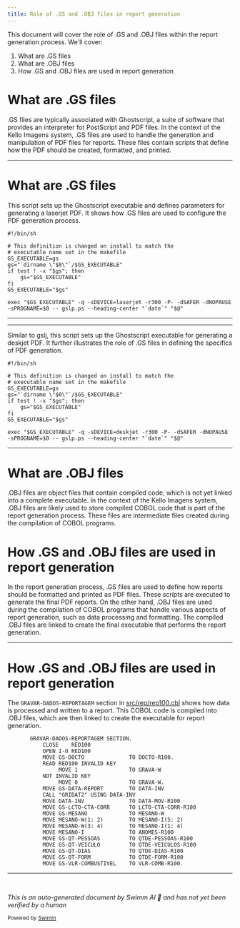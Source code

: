```yaml
---
title: Role of .GS and .OBJ files in report generation
---
```

This document will cover the role of .GS and .OBJ files within the report generation process. We'll cover:

1. What are .GS files
2. What are .OBJ files
3. How .GS and .OBJ files are used in report generation

# What are .GS files

.GS files are typically associated with Ghostscript, a suite of software that provides an interpreter for PostScript and PDF files. In the context of the Kello Imagens system, .GS files are used to handle the generation and manipulation of PDF files for reports. These files contain scripts that define how the PDF should be created, formatted, and printed.

<SwmSnippet path="/app_aux/DoroPDFWriter/GS/lib/gslj" line="1">

---

# What are .GS files

This script sets up the Ghostscript executable and defines parameters for generating a laserjet PDF. It shows how .GS files are used to configure the PDF generation process.

```
#!/bin/sh

# This definition is changed on install to match the
# executable name set in the makefile
GS_EXECUTABLE=gs
gs="`dirname \"$0\"`/$GS_EXECUTABLE"
if test ! -x "$gs"; then
	gs="$GS_EXECUTABLE"
fi
GS_EXECUTABLE="$gs"

exec "$GS_EXECUTABLE" -q -sDEVICE=laserjet -r300 -P- -dSAFER -dNOPAUSE -sPROGNAME=$0 -- gslp.ps --heading-center "`date`" "$@"

```

---

</SwmSnippet>

<SwmSnippet path="/app_aux/DoroPDFWriter/GS/lib/gsdj" line="1">

---

Similar to gslj, this script sets up the Ghostscript executable for generating a deskjet PDF. It further illustrates the role of .GS files in defining the specifics of PDF generation.

```
#!/bin/sh

# This definition is changed on install to match the
# executable name set in the makefile
GS_EXECUTABLE=gs
gs="`dirname \"$0\"`/$GS_EXECUTABLE"
if test ! -x "$gs"; then
	gs="$GS_EXECUTABLE"
fi
GS_EXECUTABLE="$gs"

exec "$GS_EXECUTABLE" -q -sDEVICE=deskjet -r300 -P- -dSAFER -dNOPAUSE -sPROGNAME=$0 -- gslp.ps --heading-center "`date`" "$@"

```

---

</SwmSnippet>

# What are .OBJ files

.OBJ files are object files that contain compiled code, which is not yet linked into a complete executable. In the context of the Kello Imagens system, .OBJ files are likely used to store compiled COBOL code that is part of the report generation process. These files are intermediate files created during the compilation of COBOL programs.

# How .GS and .OBJ files are used in report generation

In the report generation process, .GS files are used to define how reports should be formatted and printed as PDF files. These scripts are executed to generate the final PDF reports. On the other hand, .OBJ files are used during the compilation of COBOL programs that handle various aspects of report generation, such as data processing and formatting. The compiled .OBJ files are linked to create the final executable that performs the report generation.

<SwmSnippet path="/src/rep/rep100.cbl" line="693">

---

# How .GS and .OBJ files are used in report generation

The <SwmToken path="src/rep/rep100.cbl" pos="693:1:5" line-data="       GRAVAR-DADOS-REPORTAGEM SECTION.">`GRAVAR-DADOS-REPORTAGEM`</SwmToken> section in <SwmPath>[src/rep/rep100.cbl](src/rep/rep100.cbl)</SwmPath> shows how data is processed and written to a report. This COBOL code is compiled into .OBJ files, which are then linked to create the executable for report generation.

```cobol
       GRAVAR-DADOS-REPORTAGEM SECTION.
           CLOSE    RED100
           OPEN I-O RED100
           MOVE GS-DOCTO              TO DOCTO-R100.
           READ RED100 INVALID KEY
                MOVE 1                TO GRAVA-W
           NOT INVALID KEY
                MOVE 0                TO GRAVA-W.
           MOVE GS-DATA-REPORT        TO DATA-INV
           CALL "GRIDAT2" USING DATA-INV
           MOVE DATA-INV              TO DATA-MOV-R100
           MOVE GS-LCTO-CTA-CORR      TO LCTO-CTA-CORR-R100
           MOVE GS-MESANO             TO MESANO-W
           MOVE MESANO-W(1: 2)        TO MESANO-I(5: 2)
           MOVE MESANO-W(3: 4)        TO MESANO-I(1: 4)
           MOVE MESANO-I              TO ANOMES-R100
           MOVE GS-QT-PESSOAS         TO QTDE-PESSOAS-R100
           MOVE GS-QT-VEICULO         TO QTDE-VEICULOS-R100
           MOVE GS-QT-DIAS            TO QTDE-DIAS-R100
           MOVE GS-QT-FORM            TO QTDE-FORM-R100
           MOVE GS-VLR-COMBUSTIVEL    TO VLR-COMB-R100.
```

---

</SwmSnippet>

&nbsp;

*This is an auto-generated document by Swimm AI 🌊 and has not yet been verified by a human*

<SwmMeta version="3.0.0" repo-id="Z2l0aHViJTNBJTNBa2VsbG8lM0ElM0Fzd2ltbWlv" repo-name="kello"><sup>Powered by [Swimm](/)</sup></SwmMeta>
